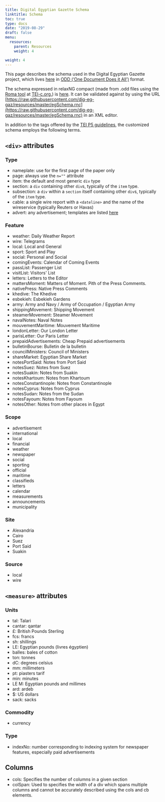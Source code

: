 ```yaml
---
title: Digital Egyptian Gazette Schema
linktitle: Schema
toc: true
type: docs
date: "2019-08-29"
draft: false
menu:
  resources:
    parent: Resources
    weight: 4

weight: 4
---
```

This page describes the schema used in the Digital Egyptian Gazette project, which lives [here](https://github.com/dig-eg-gaz/resources/blob/master/egSchema.odd) in [ODD (‘One Document Does it All’)](http://www.tei-c.org/Guidelines/Customization/odds.xml) format.

The schema expressed in relaxNG compact (made from .odd files using the [Roma tool](http://www.tei-c.org/Roma/) at [TEI-c.org.](http://www.tei-c.org/Roma/)) is [here](https://github.com/dig-eg-gaz/resources/blob/master/egSchema.rnc). It can be validated against by using the URL [https://raw.githubusercontent.com/dig-eg-gaz/resources/master/egSchema.rnc](https://raw.githubusercontent.com/dig-eg-gaz/resources/master/egSchema.rnc) in an XML editor.

In addition to the tags offered by the [TEI P5 guidelines](http://www.tei-c.org/release/doc/tei-p5-doc/en/html/index.html), the customized schema employs the following terms.

## `<div>` attributes

### Type
- nameplate: use for the first page of the paper only
- page: always use the `n=""` attribute
- item: the default and most generic `div` type
- section: a `div` containing other `div`s, typically of the `item` type.
- subsection: a `div` within a `section` itself containing other `div`s, typically of the `item` type.
- cable: a single wire report with a `<dateline>` and the name of the wireservice (typically Reuters or Havas)
- advert: any advertisement; templates are listed [here](https://dig-eg-gaz.github.io/advertisements)

### Feature
- weather: Daily Weather Report
- wire: Telegrams
- local: Local and General
- sport: Sport and Play
- social: Personal and Social
- comingEvents: Calendar of Coming Events
- passList: Passenger List
- visitList: Visitors' List
- letters: Letters to the Editor
- mattersMoment: Matters of Moment. Pith of the Press Comments.
- nativePress: Native Press Comments
- khedive: The Khedive
- esbekieh: Esbekieh Gardens
- army: Army and Navy / Army of Occupation / Egyptian Army
- shippingMovement: Shipping Movement
- steamerMovement: Steamer Movement
- navalNotes: Naval Notes
- mouvementMaritime: Mouvement Maritime
- londonLetter: Our London Letter
- parisLetter: Our Paris Letter
- prepaidAdvertisements: Cheap Prepaid advertisements
- bulletinBourse: Bulletin de la bulletin
- councilMinisters: Council of Ministers
- shareMarket: Egyptian Share Market
- notesPortSaid: Notes from Port Said
- notesSuez: Notes from Suez
- notesSuakin: Notes from Suakin
- notesKhartoum: Notes from Khartoum
- notesConstantinople: Notes from Constantinople
- notesCyprus: Notes from Cyprus
- notesSudan: Notes from the Sudan
- notesFayoum: Notes from Fayoum
- notesOther: Notes from other places in Egypt

### Scope
- advertisement
- international
- local
- financial
- weather
- newspaper
- social
- sporting
- official
- maritime
- classifieds
- letters
- calendar
- measurements
- announcements
- municipality

### Site
- Alexandria
- Cairo
- Suez
- Port Said
- Suakin

### Source
- local
- wire

## `<measure>` attributes

### Units
- tal: Talari
- cantar: qantar
- £: British Pounds Sterling
- fcs: francs
- sh: shillings
- LE: Egyptian pounds (livres égyptien)
- balles: bales of cotton
- ton: tonnes
- dC: degrees celsius
- mm: millimeters
- pt: piasters tarif
- min: minutes
- LE M: Egyptian pounds and millimes
- ard: ardeb
- $: US dollars
- sack: sacks

### Commodity
- currency

### Type
- indexNo: number corresponding to indexing system for newspaper features, especially paid advertisements

## Columns
- cols: Specifies the number of columns in a given section
- colSpan: Used to specifies the width of a div which spans multiple columns and cannot be accurately described using the cols and cb elements.
